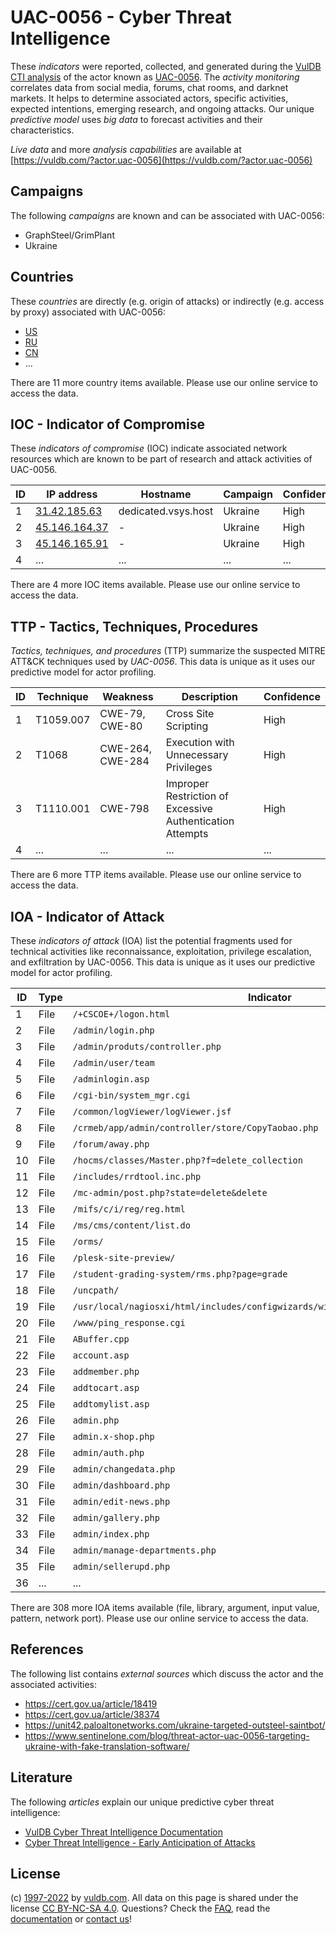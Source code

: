 # UAC-0056 - Cyber Threat Intelligence

These _indicators_ were reported, collected, and generated during the [VulDB CTI analysis](https://vuldb.com/?kb.cti) of the actor known as [UAC-0056](https://vuldb.com/?actor.uac-0056). The _activity monitoring_ correlates data from social media, forums, chat rooms, and darknet markets. It helps to determine associated actors, specific activities, expected intentions, emerging research, and ongoing attacks. Our unique _predictive model_ uses _big data_ to forecast activities and their characteristics.

_Live data_ and more _analysis capabilities_ are available at [https://vuldb.com/?actor.uac-0056](https://vuldb.com/?actor.uac-0056)

## Campaigns

The following _campaigns_ are known and can be associated with UAC-0056:

* GraphSteel/GrimPlant
* Ukraine

## Countries

These _countries_ are directly (e.g. origin of attacks) or indirectly (e.g. access by proxy) associated with UAC-0056:

* [US](https://vuldb.com/?country.us)
* [RU](https://vuldb.com/?country.ru)
* [CN](https://vuldb.com/?country.cn)
* ...

There are 11 more country items available. Please use our online service to access the data.

## IOC - Indicator of Compromise

These _indicators of compromise_ (IOC) indicate associated network resources which are known to be part of research and attack activities of UAC-0056.

ID | IP address | Hostname | Campaign | Confidence
-- | ---------- | -------- | -------- | ----------
1 | [31.42.185.63](https://vuldb.com/?ip.31.42.185.63) | dedicated.vsys.host | Ukraine | High
2 | [45.146.164.37](https://vuldb.com/?ip.45.146.164.37) | - | Ukraine | High
3 | [45.146.165.91](https://vuldb.com/?ip.45.146.165.91) | - | Ukraine | High
4 | ... | ... | ... | ...

There are 4 more IOC items available. Please use our online service to access the data.

## TTP - Tactics, Techniques, Procedures

_Tactics, techniques, and procedures_ (TTP) summarize the suspected MITRE ATT&CK techniques used by _UAC-0056_. This data is unique as it uses our predictive model for actor profiling.

ID | Technique | Weakness | Description | Confidence
-- | --------- | -------- | ----------- | ----------
1 | T1059.007 | CWE-79, CWE-80 | Cross Site Scripting | High
2 | T1068 | CWE-264, CWE-284 | Execution with Unnecessary Privileges | High
3 | T1110.001 | CWE-798 | Improper Restriction of Excessive Authentication Attempts | High
4 | ... | ... | ... | ...

There are 6 more TTP items available. Please use our online service to access the data.

## IOA - Indicator of Attack

These _indicators of attack_ (IOA) list the potential fragments used for technical activities like reconnaissance, exploitation, privilege escalation, and exfiltration by UAC-0056. This data is unique as it uses our predictive model for actor profiling.

ID | Type | Indicator | Confidence
-- | ---- | --------- | ----------
1 | File | `/+CSCOE+/logon.html` | High
2 | File | `/admin/login.php` | High
3 | File | `/admin/produts/controller.php` | High
4 | File | `/admin/user/team` | High
5 | File | `/adminlogin.asp` | High
6 | File | `/cgi-bin/system_mgr.cgi` | High
7 | File | `/common/logViewer/logViewer.jsf` | High
8 | File | `/crmeb/app/admin/controller/store/CopyTaobao.php` | High
9 | File | `/forum/away.php` | High
10 | File | `/hocms/classes/Master.php?f=delete_collection` | High
11 | File | `/includes/rrdtool.inc.php` | High
12 | File | `/mc-admin/post.php?state=delete&delete` | High
13 | File | `/mifs/c/i/reg/reg.html` | High
14 | File | `/ms/cms/content/list.do` | High
15 | File | `/orms/` | Low
16 | File | `/plesk-site-preview/` | High
17 | File | `/student-grading-system/rms.php?page=grade` | High
18 | File | `/uncpath/` | Medium
19 | File | `/usr/local/nagiosxi/html/includes/configwizards/windowswmi/windowswmi.inc.php` | High
20 | File | `/www/ping_response.cgi` | High
21 | File | `ABuffer.cpp` | Medium
22 | File | `account.asp` | Medium
23 | File | `addmember.php` | High
24 | File | `addtocart.asp` | High
25 | File | `addtomylist.asp` | High
26 | File | `admin.php` | Medium
27 | File | `admin.x-shop.php` | High
28 | File | `admin/auth.php` | High
29 | File | `admin/changedata.php` | High
30 | File | `admin/dashboard.php` | High
31 | File | `admin/edit-news.php` | High
32 | File | `admin/gallery.php` | High
33 | File | `admin/index.php` | High
34 | File | `admin/manage-departments.php` | High
35 | File | `admin/sellerupd.php` | High
36 | ... | ... | ...

There are 308 more IOA items available (file, library, argument, input value, pattern, network port). Please use our online service to access the data.

## References

The following list contains _external sources_ which discuss the actor and the associated activities:

* https://cert.gov.ua/article/18419
* https://cert.gov.ua/article/38374
* https://unit42.paloaltonetworks.com/ukraine-targeted-outsteel-saintbot/
* https://www.sentinelone.com/blog/threat-actor-uac-0056-targeting-ukraine-with-fake-translation-software/

## Literature

The following _articles_ explain our unique predictive cyber threat intelligence:

* [VulDB Cyber Threat Intelligence Documentation](https://vuldb.com/?kb.cti)
* [Cyber Threat Intelligence - Early Anticipation of Attacks](https://www.scip.ch/en/?labs.20201022)

## License

(c) [1997-2022](https://vuldb.com/?kb.changelog) by [vuldb.com](https://vuldb.com/?kb.about). All data on this page is shared under the license [CC BY-NC-SA 4.0](https://creativecommons.org/licenses/by-nc-sa/4.0/). Questions? Check the [FAQ](https://vuldb.com/?kb.faq), read the [documentation](https://vuldb.com/?kb) or [contact us](https://vuldb.com/?contact)!
